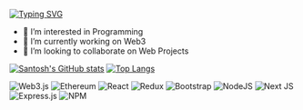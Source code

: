 [![Typing SVG](https://readme-typing-svg.demolab.com/?lines=Hey+I'm+Aditya;Nice+to+meet+you)](https://git.io/typing-svg)

- 👀 I’m interested in Programming 
- 🌱 I’m currently working on Web3
- 💞️ I’m looking to collaborate on Web Projects

[![Santosh's GitHub stats](https://github-readme-stats.vercel.app/api?username=Aadityakr003&count_private=true&show_icons=true&theme=radical)](https://github.com/Aadityakr003/github-readme-stats) [![Top Langs](https://github-readme-stats.vercel.app/api/top-langs/?username=Aadityakr003&theme=radical&show_icons=true&count_private=true)](https://github.com/Aadityakr003/github-readme-stats)

![Web3.js](https://img.shields.io/badge/web3.js-F16822?style=for-the-badge&logo=web3.js&logoColor=white)
![Ethereum](https://img.shields.io/badge/Ethereum-3C3C3D?style=for-the-badge&logo=Ethereum&logoColor=white)
![React](https://img.shields.io/badge/react-%2320232a.svg?style=for-the-badge&logo=react&logoColor=%2361DAFB)
![Redux](https://img.shields.io/badge/redux-%23593d88.svg?style=for-the-badge&logo=redux&logoColor=white)
![Bootstrap](https://img.shields.io/badge/bootstrap-%23563D7C.svg?style=for-the-badge&logo=bootstrap&logoColor=white)
![NodeJS](https://img.shields.io/badge/node.js-6DA55F?style=for-the-badge&logo=node.js&logoColor=white)
![Next JS](https://img.shields.io/badge/Next-black?style=for-the-badge&logo=next.js&logoColor=white)
![Express.js](https://img.shields.io/badge/express.js-%23404d59.svg?style=for-the-badge&logo=express&logoColor=%2361DAFB)
![NPM](https://img.shields.io/badge/NPM-%23CB3837.svg?style=for-the-badge&logo=npm&logoColor=white)

<!---
Aadityakr003/Aadityakr003 is a ✨ special ✨ repository because its `README.md` (this file) appears on your GitHub profile.
You can click the Preview link to take a look at your changes.
--->
